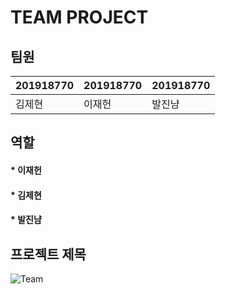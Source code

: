 # **TEAM PROJECT**


## **팀원**

201918770 | 201918770 | 201918770 |
----------|-----------|-----------|
  김제현  |   이재헌  |   발진냠   |


## **역할**
#### * 이재헌 
#### * 김제현
#### * 발진냠

## 프로젝트 제목

![Team](https://user-images.githubusercontent.com/65211547/83039463-2de9b780-a079-11ea-8a5f-d658569eca4b.png)

